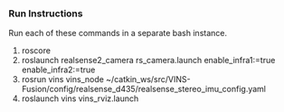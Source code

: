 ### Run Instructions
Run each of these commands in a separate bash instance.

1. roscore
2. roslaunch realsense2_camera rs_camera.launch enable_infra1:=true enable_infra2:=true
3. rosrun vins vins_node ~/catkin_ws/src/VINS-Fusion/config/realsense_d435/realsense_stereo_imu_config.yaml
4. roslaunch vins vins_rviz.launch
